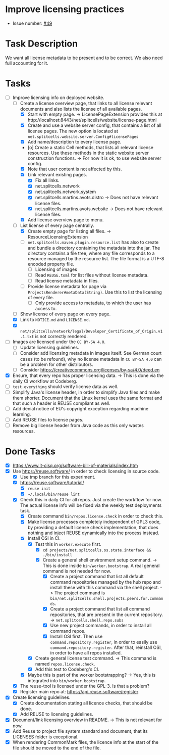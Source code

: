 # Improve licensing practices

* Issue number: [\#49](https://codeberg.org/splitcells-net/net.splitcells.network.community/issues/49)

# Task Description
We want all license metadata to be present and to be correct.
We also need full accounting for it.
# Tasks

* [ ] Improve licensing info on deployed website.
    * [ ] Create a license overview page, that links to all license relevant documents
      and also lists the license of all available pages.
        * [x] Start with empty page. -> LicensePageExtension provides this at http://localhost:8443/net/splitcells/website/license-page.html
        * [x] Create and use a website server config, that contains a list of all license pages.
          The new option is located at `net.splitcells.website.server.Config#licensePages`
        * [x] Add name/description to every license page.
        * [o] Create a static Cell methods, that lists all relevant license resources.
          Use these methods in the static website server construction functions.
          -> For now it is ok, to use website server config. 
        * [x] Note that user content is not affected by this.
        * [x] Link relevant existing pages.
            * [x] Fix all links. 
            * [x] net.splitcells.network
            * [x] net.splitcells.network.system
            * [x] net.splitcells.martins.avots.distro -> Does not have relevant license files.
            * [x] net.splitcells.martins.avots.website -> Does not have relevant license files.
        * [x] Add license overview page to menu.
    * [ ] List license of every page centrally.
        * [x] Create empty page for listing all files. -> ResourceLicensingExtension
        * [ ] `net.splitcells.maven.plugin.resource.list` has also to create and bundle a directory containing the metadata into the jar.
          The directory contains a file tree, where any file corresponds to a resource managed by the resource list.
          The file format is a UTF-8 encoded property file.
            * [ ] Licensing of images
            * [ ] Read `REUSE.toml` for list files without license metadata.
            * [ ] Read license metadata in files.
        * [ ] Provide license metadata for page via `ProjectsRenderer#metaData(String)`.
          Use this to list the licensing of every file.
            * [ ] Only provide access to metadata, to which the user has access to.
    * [ ] Show license of every page on every page.
    * [x] Link to `NOTICE.md` and `LICENSE.md`.
    * [x] `net/splitcells/network/legal/Developer_Certificate_of_Origin.v1.1.txt` is not correctly rendered.
* [ ] Images are licensed under the `CC BY-SA 4.0`.
    * [ ] Update licensing guidelines.
    * [ ] Consider add licensing metadata in images itself. See German court cases (to be refound),
      why no license metadata in `CC BY-SA 4.0` can be a problem for other distributors.
    * [ ] Consider https://creativecommons.org/licenses/by-sa/4.0/deed.en
* [x] Ensure, that every repo has proper licensing data. -> This is done via the daily CI workflow at Codeberg.
* [ ] `test.everything` should verify license data as well.
* [ ] Simplify Java's license header, in order to simplify Java files and make them shorter.
  Document that the Linux kernel uses the same format and that such a header is REUSE compliant as well.
* [ ] Add denial notice of EU's copyright exception regarding machine learning.
* [ ] Add REUSE files to license pages.
* [ ] Remove big license header from Java code as this only wastes resources.
# Done Tasks
* [x] https://www.it-cisq.org/software-bill-of-materials/index.htm
* [x] Use https://reuse.software/ in order to check licensing in source code.
    * [x] Use tmp branch for this experiment.
    * [x] https://reuse.software/tutorial/
        * [x] `reuse init`
        * [x] `~/.local/bin/reuse lint`
    * [x] Check this in daily CI for all repos. Just create the workflow for now. The actual license info will be fixed via the weekly test deployments task.
        * [x] Create command `bin/repos.license.check` in order to check this.
        * [x] Make license processes completely independent of GPL3 code, by providing a default license check implementation, that does nothing and inject REUSE dynamically into the process instead.
        * [x] Install OSI in CI.
            * [x] Test this in `worker.execute` first.
                * [x] `cd projects/net.splitcells.os.state.interface && ./bin/install`
                * [x] Create a general shell environment setup command.
                  -> This is done inside `bin/worker.bootstrap`.
                  A real general command is not needed for now.
                    * [x] Create a project command that list all default command repositories managed by the hub repo and
                      install these with this command via the shell project. -> The project command is `bin/net.splitcells.shell.projects.peers.for.commands`.
                    * [x] Create a project command that list all command repositories, that are present in the current repository. -> `net.splitcells.shell.repo.subs`
                    * [x] Use new project commands, in order to install all command repos.
                    * [x] Install OSI first.
                      Then use `command.repository.register`, in order to easily use `command.repository.register`.
                      After that, reinstall OSI, in order to have all repos installed.
            * [x] Create general license test command. -> This command is named `repos.license.check`.
            * [x] Add this test to Codeberg's CI.
        * [x] Maybe this is part of the worker bootstrapping? -> Yes, this is integrated into `bin/worker.bootstrap`.
    * [x] The reuse-tool is licensed under the GPL-3. Is that a problem?
    * [x] Register main repo at: https://api.reuse.software/register
* [x] Create licensing guidelines.
    * [x] Create documentation stating all licence checks, that should be done.
    * [x] Add REUSE to licensing guidelines.
* [x] Document/link licensing overview in README. -> This is not relevant for now.
* [x] Add Reuse to project file system standard and document, that its LICENSES folder is exceptional.
* [x] When rendering CommonMark files, the licence info at the start of the file should be moved to the end of the file.